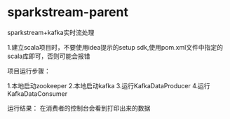 # sparkstream-parent
sparkstream+kafka实时流处理


1.建立scala项目时，不要使用idea提示的setup sdk,使用pom.xml文件中指定的scala库即可，否则可能会报错



项目运行步骤：


1.本地启动zookeeper
2.本地启动kafka
3.运行KafkaDataProducer
4.运行KafkaDataConsumer

运行结果：
在消费者的控制台会看到打印出来的数据
